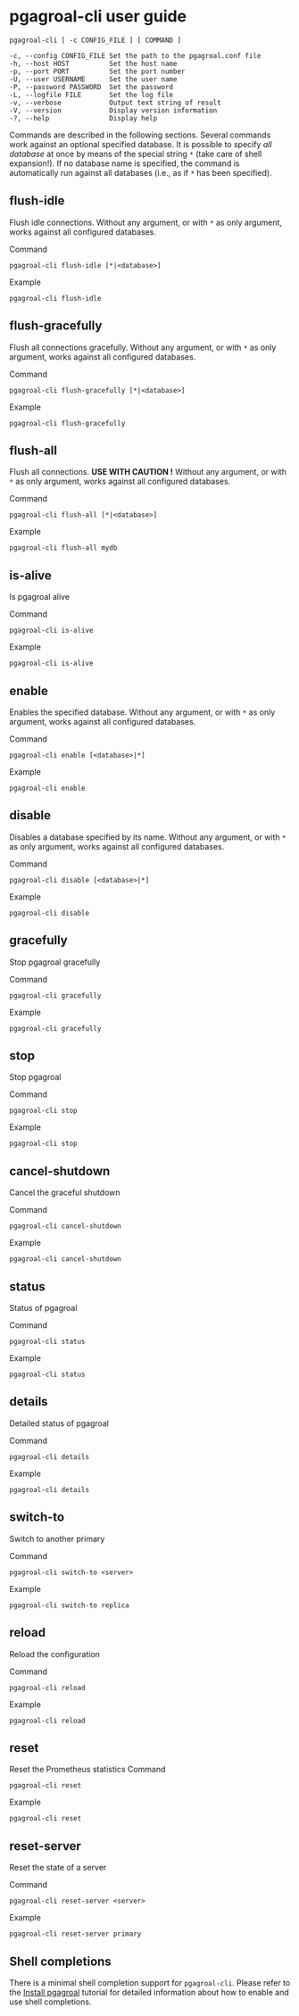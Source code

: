 # pgagroal-cli user guide

```
pgagroal-cli [ -c CONFIG_FILE ] [ COMMAND ]

-c, --config CONFIG_FILE Set the path to the pgagroal.conf file
-h, --host HOST          Set the host name
-p, --port PORT          Set the port number
-U, --user USERNAME      Set the user name
-P, --password PASSWORD  Set the password
-L, --logfile FILE       Set the log file
-v, --verbose            Output text string of result
-V, --version            Display version information
-?, --help               Display help
```

Commands are described in the following sections.
Several commands work against an optional specified database.
It is possible to specify *all database* at once by means of the special string `*` (take care of shell expansion!).
If no database name is specified, the command is automatically run against all databases (i.e., as if `*` has been specified).

## flush-idle
Flush idle connections.
Without any argument, or with `*` as only argument,
works against all configured databases.

Command

```
pgagroal-cli flush-idle [*|<database>]
```

Example

```
pgagroal-cli flush-idle
```

## flush-gracefully
Flush all connections gracefully.
Without any argument, or with `*` as only argument,
works against all configured databases.

Command

```
pgagroal-cli flush-gracefully [*|<database>]
```

Example

```
pgagroal-cli flush-gracefully
```

## flush-all
Flush all connections. **USE WITH CAUTION !**
Without any argument, or with `*` as only argument,
works against all configured databases.

Command

```
pgagroal-cli flush-all [*|<database>]
```

Example

```
pgagroal-cli flush-all mydb
```

## is-alive
Is pgagroal alive

Command

```
pgagroal-cli is-alive
```

Example

```
pgagroal-cli is-alive
```

## enable
Enables the specified database.
Without any argument, or with `*` as only argument,
works against all configured databases.

Command

```
pgagroal-cli enable [<database>|*]
```

Example

```
pgagroal-cli enable
```

## disable
Disables a database specified by its name.
Without any argument, or with `*` as only argument,
works against all configured databases.


Command

```
pgagroal-cli disable [<database>|*]
```

Example

```
pgagroal-cli disable
```

## gracefully
Stop pgagroal gracefully

Command

```
pgagroal-cli gracefully
```

Example

```
pgagroal-cli gracefully
```

## stop
Stop pgagroal

Command

```
pgagroal-cli stop
```

Example

```
pgagroal-cli stop
```

## cancel-shutdown
Cancel the graceful shutdown

Command

```
pgagroal-cli cancel-shutdown
```

Example

```
pgagroal-cli cancel-shutdown
```

## status
Status of pgagroal

Command

```
pgagroal-cli status
```

Example

```
pgagroal-cli status
```

## details
Detailed status of pgagroal

Command

```
pgagroal-cli details
```

Example

```
pgagroal-cli details
```

## switch-to
Switch to another primary

Command

```
pgagroal-cli switch-to <server>
```

Example

```
pgagroal-cli switch-to replica
```

## reload
Reload the configuration

Command

```
pgagroal-cli reload
```

Example

```
pgagroal-cli reload
```

## reset
Reset the Prometheus statistics
Command

```
pgagroal-cli reset
```

Example

```
pgagroal-cli reset
```

## reset-server
Reset the state of a server

Command

```
pgagroal-cli reset-server <server>
```

Example

```
pgagroal-cli reset-server primary
```


## Shell completions

There is a minimal shell completion support for `pgagroal-cli`.
Please refer to the [Install pgagroal](https://github.com/pgagroal/pgagroal/blob/master/doc/tutorial/01_install.md) tutorial for detailed information about how to enable and use shell completions.
